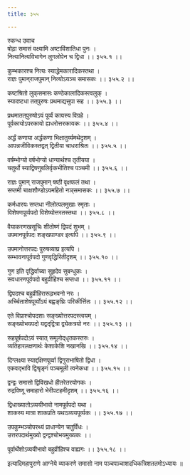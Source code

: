 ```yaml
---
title: ३५५

---
```

स्कन्ध उवाच  
षोढ़ा समासं वक्ष्यामि अष्टाविंशातिधा पुनः ।  
नित्यानित्यविभागेन लुगलोपेन च द्विधा ।। ३५५.१ ।।  
  
कुम्भकारश्च नित्यः स्याद्धेमकारादिकस्तथा ।  
राज्ञः पुमान्‌राजपुमान् नित्योऽयञ्च समासकः ।। ३५५.२ ।।  
  
कष्टश्रितो लुक्‌समासः कण्ठेकालादिकस्त्वलुक् ।  
स्यादष्टधा तत्‌पुरुषः प्रथमाद्यसुपा सह ।। ३५५.३ ।।  
  
प्रथमातत्‌पुरुषोऽयं पूर्व्वं कायस्य विग्रहे ।  
पूर्वकायोऽपरकायो ह्यधरोत्तरकायकः ।। ३५५.४ ।।  
  
अर्द्धं कणाया अर्द्धकणा भिक्षातुर्य्यमथेदृशम् ।  
आपन्नजीविकस्तद्वत् द्वितीया चाधराश्रितः ।। ३५५.५ ।।  
  
वर्षम्भोग्यो वर्षभोग्यो धान्यार्थश्च तृतीयया ।  
चतुर्थो स्याद्विषणुबलिर्वृकभीतिश्च पञ्चमी ।। ३५५.६ ।।  
  
राज्ञः पुमान् राजपुमान् षष्ठी वृक्षफलं तथा ।  
सप्तमी चाक्षशौण्डोऽयमहितो नञ्‌समासकः ।। ३५५.७ ।।  
  
कर्मधारयः सप्तधा नीलोत्पलमुखाः स्मृताः ।  
विशेषणपूर्व्वपदो विशेष्योत्तरतस्तथा ।। ३५५.८ ।।  
  
वैयाकरणखसूचिः शीतोष्णं द्विपदं शुभम् ।  
उपमानपूर्वपदः शङ्खपाण्डर इत्यपि ।। ३५५.९ ।।  
  
उपमानोत्तरपदः पुरुषव्याघ्र इत्यपि ।  
सम्भावनापूर्वपदो गुणवृद्धिरितीदृशम् ।। ३५५.१० ।।  
  
गुण इति वृद्धिर्वाच्या सुहृदेव सुबन्धुकः ।  
सवधारणपूर्वपदो बहुव्रीहिश्च सप्तधा ।। ३५५.११ ।।  
  
द्विपदश्च बहुव्रीहिरारूढ़भवनो नरः ।  
अर्च्चिताशेषपूर्व्वोऽयं बह्वङ्‌घ्रिः परिकीर्त्तितः ।। ३५५.१२ ।।  
  
एते विप्राश्चोपदशाः सङ्‌ख्योत्तरपदस्त्वयम् ।  
सङ्‌ख्योभयपदो यद्वद्‌द्वित्रा द्व्येकत्रयो नरः ।। ३५५.१३ ।।  
  
सहपूर्षपदोऽयं स्यात् समूलोद्‌धृतकस्तरुः ।  
व्यतिहारलक्षणार्थः केशाकेशि नखानखि ।। ३५५.१४ ।।  
  
दिग्लक्ष्या स्याद्दक्षिणपूर्व्वा द्विगुराभाषितो द्विधा ।  
एकवद्भावि द्विश्रृङ्गं पञ्चमूली त्वनेकधा ।। ३५५.१५ ।।  
  
द्वन्द्वः समासो द्विविखधो हीतरेतरयोगकः ।  
रुद्रविष्णू समाहारो भेरीपटहमीदृशम् ।। ३५५.१६ ।।  
  
द्विधाख्यातोऽव्ययीभावो नामपूर्वपदो यथा ।  
शाकस्य मात्रा शाकप्रति यथाऽव्ययपूर्व्यकः ।। ३५५.१७ ।।  
  
उपकुम्भञ्चोपरथ्यं प्राधान्येन चतुर्विंधः ।  
उत्तरपदार्थमुख्यो द्वन्द्वश्चोभयमुख्यकः ।।  
  
पूर्वार्थेशोऽव्ययीभावो बहुव्रीहिश्च वाह्यगः ।। ३५५.१८ ।।  
  
इत्यादिमहापुराणे आग्नेये व्याकरणे समासो नाम पञ्चपञ्चाशदधिकत्रिशततमोऽध्यायः ॥